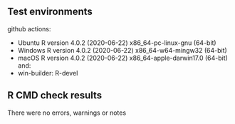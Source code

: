   ## Test environments
  
  github actions:
  
  * Ubuntu R version 4.0.2 (2020-06-22) x86_64-pc-linux-gnu (64-bit)
  * Windows R version 4.0.2 (2020-06-22) x86_64-w64-mingw32 (64-bit)
  * macOS R version 4.0.2 (2020-06-22) x86_64-apple-darwin17.0 (64-bit)
  and:
  * win-builder: R-devel
  
  ## R CMD check results
  
  There were no errors, warnings or notes
